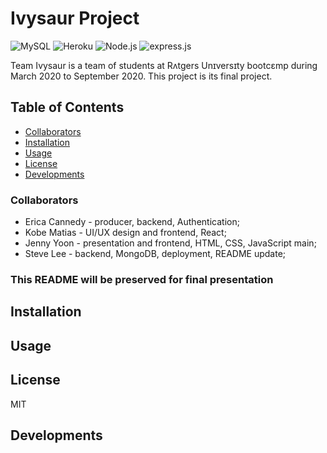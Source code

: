 # Ivysaur Project
![MySQL](https://img.shields.io/static/v1?label=SQL&message=MySQL&color=4479a1)
![Heroku](https://img.shields.io/static/v1?label=heroku&message=deployed&color=430098)
![Node.js](https://img.shields.io/static/v1?label=Node.&message=js&color=68a063)
![express.js](https://img.shields.io/static/v1?label=express&message=.js&color=68a063)

Team Ivysaur is a team of students at Rʌtgers Unɪversɪty bootcɛmp during March 2020 to September 2020. This project is its final project. 

## Table of Contents 

* [Collaborators](#Collaborators)
* [Installation](#Installation)
* [Usage](#Usage)
* [License](#License)
* [Developments](#Developments)

### Collaborators 
* Erica Cannedy - producer, backend, Authentication;
* Kobe Matias - UI/UX design and frontend, React;
* Jenny Yoon - presentation and frontend, HTML, CSS, JavaScript main;
* Steve Lee - backend, MongoDB, deployment, README update;

### This README will be preserved for final presentation 

## Installation 

## Usage 

## License
MIT

## Developments